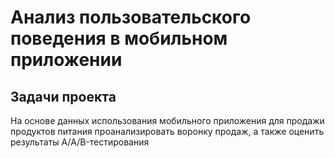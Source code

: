 # Анализ пользовательского поведения в мобильном приложении

## Задачи проекта

На основе данных использования мобильного приложения для продажи продуктов питания проанализировать воронку продаж, а также оценить результаты A/A/B-тестирования 

